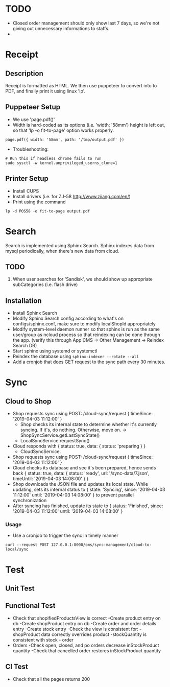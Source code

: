 # TODO
- Closed order management should only show last 7 days, so we're not giving out unnecessary informations
  to staffs.
- 

# Receipt
## Description
Receipt is formatted as HTML. We then use puppeteer to convert into to PDF, and finally
print it using linux 'lp'.

## Puppeteer Setup
* We use 'page.pdf()' 
* Width is hard-coded as its options (i.e. 'width: '58mm') height is left out, so that 'lp -o fit-to-page' option works properly.
```
page.pdf({ width: '58mm', path: '/tmp/output.pdf' })
```
* Troubleshooting:
```
# Run this if headless chrome fails to run
sudo sysctl -w kernel.unprivileged_userns_clone=1
```

## Printer Setup
* Install CUPS
* Install drivers (i.e. for ZJ-58 http://www.zjiang.com/en/)
* Print using the command
```
lp -d POS58 -o fit-to-page output.pdf
```

# Search
Search is implemented using Sphinx Search. Sphinx indexes data from mysql periodically, when there's new data
from cloud.
## TODO
1. When user searches for 'Sandisk', we should show up appropriate subCategories (i.e. flash drive)
## Installation
* Install Sphinx Search
* Modify Sphinx Search config according to what's on configs/sphinx.conf, make sure to modify localShopId appropriately
* Modify system-level daemon runner so that sphinx is run as the same user/group
  as ncloud process so that reindexing can be done through the app.
  (verify this through App CMS -> Other Management -> Reindex Search DB)
* Start sphinx using systemd or systemctl
* Reindex the database using ```sphinx-indexer --rotate --all```
* Add a cronjob that does GET request to the sync path every 30 minutes.
 

# Sync
## Cloud to Shop
* Shop requests sync using POST: /cloud-sync/request { timeSince: '2019-04-03 11:12:00' }
    * Shop checks its internal state to determine whether it's currently syncing. If it's, do nothing.
      Otherwise, move on. -> ShopSyncService.getLastSyncState()
    * LocalSyncService.requestSync()
* Cloud responds with { status: true, data: { status: 'preparing } }
    * CloudSyncService.
* Shop requests sync using POST: /cloud-sync/request { timeSince: '2019-04-03 11:12:00' }
* Cloud checks its database and see it's been prepared, hence sends back
  { status: true, data: { status: 'ready', url: '/sync-data/7.json', timeUntil: '2019-04-03 14:08:00' } }
* Shop downloads the JSON file and updates its local state. While updating,
  sets its internal status to { state: 'Syncing', since: '2019-04-03 11:12:00' until: '2019-04-03 14:08:00' }
  to prevent parallel synchronization
* After syncing has finished, update its state to { status: 'Finished', since: '2019-04-03 11:12:00' until: '2019-04-03 14:08:00' }
### Usage
* Use a cronjob to trigger the sync in timely manner
```
curl --request POST 127.0.0.1:8000/cms/sync-management/cloud-to-local/sync
```

# Test
## Unit Test

## Functional Test
* Check that shopifiedProductsView is correct
  -Create product entry on db
  -Create shopProduct entry on db
  -Create order and order details entry
  -Create stock entry
  -Check the view is consistent for:
    -shopProduct data correctly overrides product
    -stockQuantity is consistent with stock - order
* Orders
   -Check open, closed, and po orders decrease inStockProduct quantity
   -Check that cancelled order restores inStockProduct quantity

## CI Test
* Check that all the pages returns 200
